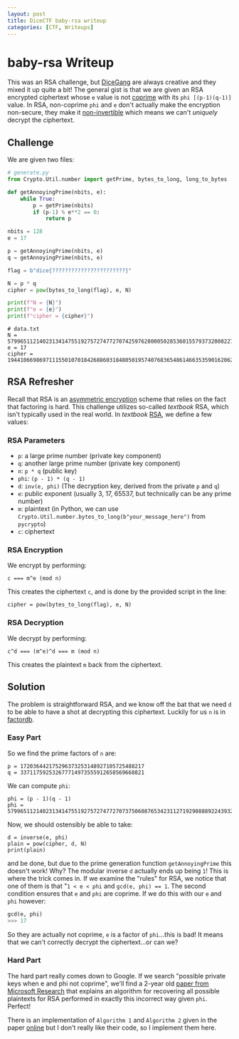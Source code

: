 ```yaml
---
layout: post
title: DiceCTF baby-rsa writeup
categories: [CTF, Writeups]
---
```



# baby-rsa Writeup

This was an RSA challenge, but [DiceGang](https://https://dicega.ng/) are always creative and they mixed it up quite a
bit! The general gist is that we are given an RSA encrypted ciphertext whose `e` value is not 
[coprime](https://en.wikipedia.org/wiki/Coprime_integers) with its `phi [(p-1)(q-1)]` value. In RSA, non-coprime `phi`
and `e` don't actually make the encryption non-secure, they make it
[non-invertible](https://crypto.stackexchange.com/questions/12255/in-rsa-why-is-it-important-to-choose-e-so-that-it-is-coprime-to-%CF%86n)
which means we can't *uniquely* decrypt the ciphertext.

## Challenge

We are given two files:

```python
# generate.py
from Crypto.Util.number import getPrime, bytes_to_long, long_to_bytes

def getAnnoyingPrime(nbits, e):
	while True:
		p = getPrime(nbits)
		if (p-1) % e**2 == 0:
			return p

nbits = 128
e = 17

p = getAnnoyingPrime(nbits, e)
q = getAnnoyingPrime(nbits, e)

flag = b"dice{???????????????????????}"

N = p * q
cipher = pow(bytes_to_long(flag), e, N)

print(f"N = {N}")
print(f"e = {e}")
print(f"cipher = {cipher}")
```

```
# data.txt
N = 57996511214023134147551927572747727074259762800050285360155793732008227782157
e = 17
cipher = 19441066986971115501070184268860318480501957407683654861466353590162062492971
```

## RSA Refresher

Recall that RSA is an [asymmetric encryption](https://en.wikipedia.org/wiki/Public-key_cryptography) scheme that relies
on the fact that factoring is hard. This challenge utilizes so-called *textbook* RSA, which isn't typically used in the
real world. In *textbook* [RSA](https://en.wikipedia.org/wiki/RSA_\_(cryptosystem)#Operation), we define a few values:

### RSA Parameters

* `p`: a large prime number (private key component)
* `q`: another large prime number (private key component)
* `n`: `p * q` (public key)
* `phi`: `(p - 1) * (q - 1)`
* `d`: `inv(e, phi)` (The decryption key, derived from the private `p` and `q`)
* `e`: public exponent (usually 3, 17, 65537, but technically can be any prime number)
* `m`: plaintext (in Python, we can use `Crypto.Util.number.bytes_to_long(b"your_message_here")` from `pycrypto`)
* `c`: ciphertext

### RSA Encryption

We encrypt by performing:

`c === m^e (mod n)`

This creates the ciphertext `c`, and is done by the provided script in the line:

`cipher = pow(bytes_to_long(flag), e, N)`

### RSA Decryption

We decrypt by performing:

`c^d === (m^e)^d === m (mod n)`

This creates the plaintext `m` back from the ciphertext.

## Solution

The problem is straightforward RSA, and we know off the bat that we need `d` to be able to have a shot at decrypting
this ciphertext. Luckily for us `n` is in [factordb](http://factordb.com/index.php?query=57996511214023134147551927572747727074259762800050285360155793732008227782157).

### Easy Part

So we find the prime factors of `n` are:

```
p = 172036442175296373253148927105725488217
q = 337117592532677714973555912658569668821
```

We can compute `phi`:

```
phi = (p - 1)(q - 1)
phi = 57996511214023134147551927572747727073750608765342311271929088892243932625120
```

Now, we should ostensibly be able to take:

```
d = inverse(e, phi)
plain = pow(cipher, d, N)
print(plain)
```

and be done, but due to the prime generation function `getAnnoyingPrime` this doesn't work! Why? The modular inverse `d`
actually ends up being `1`! This is where the trick comes in. If we examine the "rules" for RSA, we notice that one of
them is that "`1 < e < phi` and `gcd(e, phi) == 1`. The second condition ensures that `e` and `phi` are coprime. If we
do this with our `e` and `phi` however:

```python
gcd(e, phi)
>>> 17
```

So they are actually not coprime, `e` is a factor of `phi`...this is bad! It means that we can't correctly decrypt the
ciphertext...or can we?


### Hard Part

The hard part really comes down to Google. If we search "possible private keys when e and phi not coprime", we'll find
a 2-year old [paper from Microsoft Research](https://eprint.iacr.org/2020/1059.pdf) that explains an algorithm for
recovering all possible plaintexts for RSA performed in exactly this incorrect way given `phi`. Perfect!

There is an implementation of `Algorithm 1` and `Algorithm 2` given in the paper [online](https://github.com/jvdsn/crypto-attacks/blob/master/attacks/rsa/non_coprime_exponent.py)
but I don't really like their code, so I implement them here.


